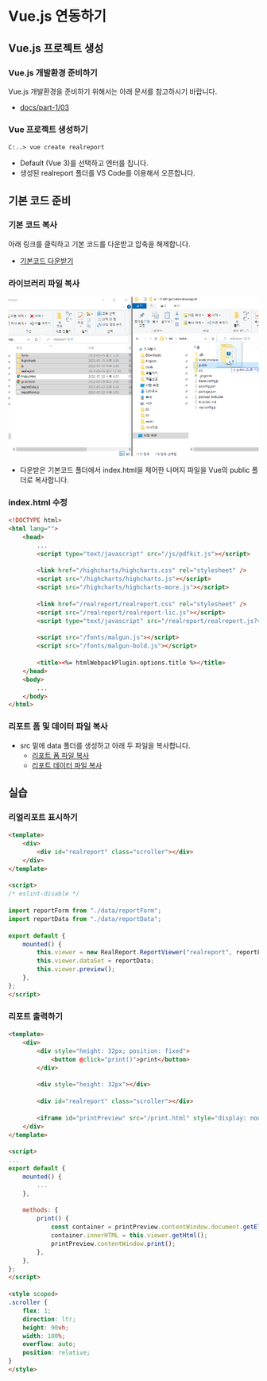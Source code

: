 # Vue.js 연동하기


## Vue.js 프로젝트 생성

### Vue.js 개발환경 준비하기

Vue.js 개발환경을 준비하기 위해서는 아래 문서를 참고하시기 바랍니다.
* [docs/part-1/03](../../part-1/03)

### Vue 프로젝트 생성하기

```
C:..> vue create realreport
```
* Default (Vue 3)를 선택하고 엔터를 칩니다.
* 생성된 realreport 폴더를 VS Code를 이용해서 오픈합니다.


## 기본 코드 준비

### 기본 코드 복사

아래 링크를 클릭하고 기본 코드를 다운받고 압축을 해제합니다.
* [기본코드 다운받기](https://github.com/realgrid/open-tutorial/raw/main/realreport.zip)

### 라이브러리 파일 복사

![](./pic-1.png)
* 다운받은 기본코드 폴더에서 index.html을 제어한 나머지 파일을 Vue의 public 폴더로 복사합니다.

### index.html 수정

``` html
<!DOCTYPE html>
<html lang="">
    <head>
        ...
        <script type="text/javascript" src="/js/pdfkit.js"></script>

        <link href="/highcharts/highcharts.css" rel="stylesheet" />
        <script src="/highcharts/highcharts.js"></script>
        <script src="/highcharts/highcharts-more.js"></script>

        <link href="/realreport/realreport.css" rel="stylesheet" />
        <script src="/realreport/realreport-lic.js"></script>
        <script type="text/javascript" src="/realreport/realreport.js?v=4"></script>

        <script src="/fonts/malgun.js"></script>
        <script src="/fonts/malgun-bold.js"></script>

        <title><%= htmlWebpackPlugin.options.title %></title>
    </head>
    <body>
        ...
    </body>
</html>
```

### 리포트 폼 및 데이터 파일 복사

* src 밑에 data 폴더를 생성하고 아래 두 파일을 복사합니다.
  * [리포트 폼 파일 복사](https://github.com/realgrid/open-tutorial/blob/main/vue.js/part-5/04/src/data/reportForm.js)
  * [리포트 데이터 파일 복사](https://github.com/realgrid/open-tutorial/blob/main/vue.js/part-5/04/src/data/reportData.js)


## 실습

### 리얼리포트 표시하기

``` html
<template>
    <div>
        <div id="realreport" class="scroller"></div>
    </div>
</template>

<script>
/* eslint-disable */

import reportForm from "./data/reportForm";
import reportData from "./data/reportData";

export default {
    mounted() {
        this.viewer = new RealReport.ReportViewer("realreport", reportForm);
        this.viewer.dataSet = reportData;
        this.viewer.preview();
    },
};
</script>
```

### 리포트 출력하기

``` html
<template>
    <div>
        <div style="height: 32px; position: fixed">
            <button @click="print()">print</button>
        </div>

        <div style="height: 32px"></div>

        <div id="realreport" class="scroller"></div>

        <iframe id="printPreview" src="/print.html" style="display: none"></iframe>
    </div>
</template>

<script>
...
export default {
    mounted() {
        ...
    },

    methods: {
        print() {
            const container = printPreview.contentWindow.document.getElementById("realreport");
            container.innerHTML = this.viewer.getHtml();
            printPreview.contentWindow.print();
        },
    },
};
</script>

<style scoped>
.scroller {
    flex: 1;
    direction: ltr;
    height: 90vh;
    width: 100%;
    overflow: auto;
    position: relative;
}
</style>
```